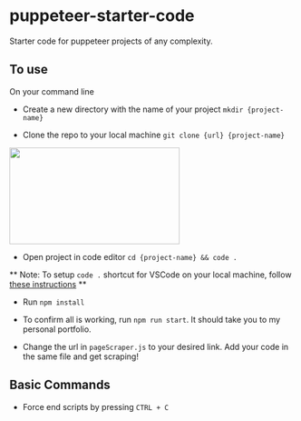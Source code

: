 # puppeteer-starter-code
Starter code for puppeteer projects of any complexity.

## To use

On your command line

* Create a new directory with the name of your project ``mkdir {project-name}``

* Clone the repo to your local machine ``git clone {url} {project-name} ``

<img src="https://github.com/hellosurbhi/puppeteer-starter-code/blob/master/clone-link-image.png" width="300" height="170">

* Open project in code editor ``cd {project-name} && code . ``

** Note: To setup ``code .`` shortcut for VSCode on your local machine, follow [these instructions](https://code.visualstudio.com/docs/setup/mac) **

* Run ``npm install``

* To confirm all is working, run ``npm run start``. It should take you to my personal portfolio.

* Change the url in ``pageScraper.js`` to your desired link. Add your code in the same file and get scraping!

## Basic Commands 

* Force end scripts by pressing ``CTRL + C``
